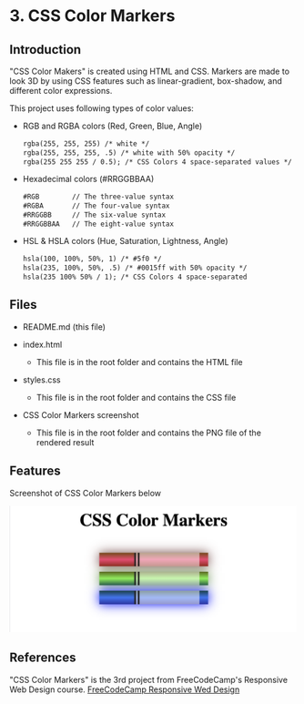 # 3. CSS Color Markers



## Introduction

"CSS Color Makers" is created using HTML and CSS. Markers are made to look 3D by using CSS features such as linear-gradient, box-shadow, and different color expressions.

This project uses following types of color values:

- RGB and RGBA colors (Red, Green, Blue, Angle)

  ```
  rgba(255, 255, 255) /* white */
  rgba(255, 255, 255, .5) /* white with 50% opacity */
  rgba(255 255 255 / 0.5); /* CSS Colors 4 space-separated values */
  ```

- Hexadecimal colors (#RRGGBBAA)

  ```
  #RGB        // The three-value syntax
  #RGBA       // The four-value syntax
  #RRGGBB     // The six-value syntax
  #RRGGBBAA   // The eight-value syntax
  ```

- HSL & HSLA colors (Hue, Saturation, Lightness, Angle)

  ```
  hsla(100, 100%, 50%, 1) /* #5f0 */
  hsla(235, 100%, 50%, .5) /* #0015ff with 50% opacity */
  hsla(235 100% 50% / 1); /* CSS Colors 4 space-separated 
  ```

## Files

- README.md (this file)

- index.html
  - This file is in the root folder and contains the HTML file

- styles.css
  - This file is in the root folder and contains the CSS file

- CSS Color Markers screenshot
  - This file is in the root folder and contains the PNG file of the rendered result 



## Features

Screenshot of CSS Color Markers below

![CSSMarkers-screenshot](https://github.com/cheesehero112/CSS_Markers/raw/main/ColorMarker-screenshot.png)



## References

"CSS Color Markers" is the 3rd project from FreeCodeCamp's Responsive Web Design course.  [FreeCodeCamp Responsive Wed Design](https://www.freecodecamp.org/learn/2022/responsive-web-design/)